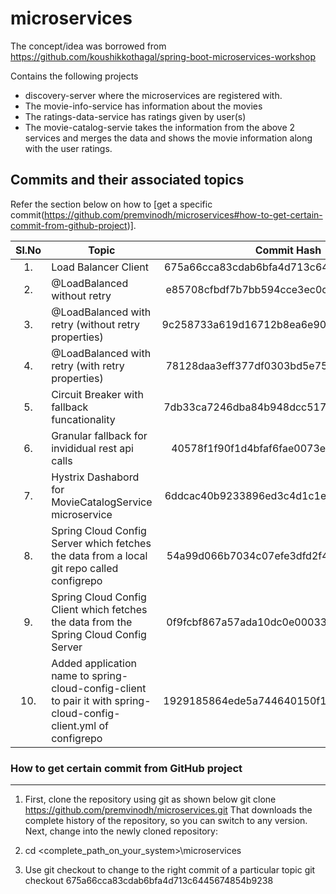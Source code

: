 <!-- 
	https://docs.github.com/en/github/writing-on-github/getting-started-with-writing-and-formatting-on-github/basic-writing-and-formatting-syntax#hiding-content-with-comments 
	https://github.com/adam-p/markdown-here/wiki/Markdown-Cheatsheet#tables
-->
# microservices
The concept/idea was borrowed from https://github.com/koushikkothagal/spring-boot-microservices-workshop

Contains the following projects
- discovery-server where the microservices are registered with.
- The movie-info-service has information about the movies
- The ratings-data-service has ratings given by user(s)
- The movie-catalog-servie takes the information from the above 2 services and merges the data and shows the movie information along with the user ratings.

Commits and their associated topics 
-----------------------------------
Refer the section below on how to [get a specific commit(https://github.com/premvinodh/microservices#how-to-get-certain-commit-from-github-project)].

| Sl.No		| Topic                                       																		| Commit Hash           								|
|:---------:|-------------------------------------------------------------------------------------------------------------------|:-----------------------------------------------------:|
| 	1.		| Load Balancer Client      																						| 675a66cca83cdab6bfa4d713c6445674854b9238				|
|	2.		| @LoadBalanced without retry      																					| e85708cfbdf7b7bb594cce3ec0c123d320c80655				|
|	3.		| @LoadBalanced with retry (without retry properties)     															| 9c258733a619d16712b8ea6e90e2518233c76eb8				|
|	4.		| @LoadBalanced with retry (with retry properties)     																| 78128daa3eff377df0303bd5e75168b0d5d83620				|
|	5.		| Circuit Breaker with fallback funcationality			    														| 7db33ca7246dba84b948dcc517051395f2c5bd85				|
|	6.		| Granular fallback for invididual rest api calls		    														| 40578f1f90f1d4bfaf6fae0073eb7105b3ef2b79				|
|	7.		| Hystrix Dashabord for MovieCatalogService microservice    														| 6ddcac40b9233896ed3c4d1c1e4a409c158cf716				|
|	8.		| Spring Cloud Config Server which fetches the data from a local git repo called configrepo    						| 54a99d066b7034c07efe3dfd2f45c4ae89b67046				|
|	9.		| Spring Cloud Config Client which fetches the data from the Spring Cloud Config Server	    						| 0f9fcbf867a57ada10dc0e000338624855904a27				|
|	10.		| Added application name to spring-cloud-config-client to pair it with spring-cloud-config-client.yml of configrepo	| 1929185864ede5a744640150f1679d6f5d17115d				|

### How to get certain commit from GitHub project
------------------------------------------------
1. First, clone the repository using git as shown below
git clone https://github.com/premvinodh/microservices.git
That downloads the complete history of the repository, so you can switch to any version. Next, change into the newly cloned repository:

2. cd <complete_path_on_your_system>\microservices

3. Use git checkout <COMMIT> to change to the right commit of a particular topic
git checkout 675a66cca83cdab6bfa4d713c6445674854b9238
